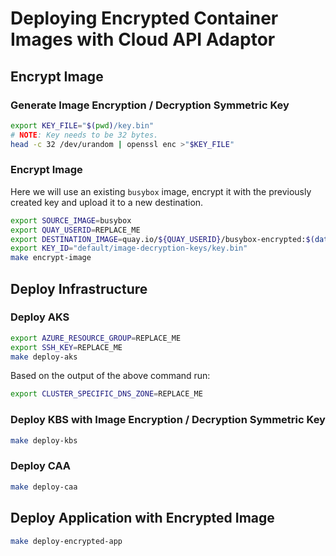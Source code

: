 # Deploying Encrypted Container Images with Cloud API Adaptor

## Encrypt Image

### Generate Image Encryption / Decryption Symmetric Key

```bash
export KEY_FILE="$(pwd)/key.bin"
# NOTE: Key needs to be 32 bytes.
head -c 32 /dev/urandom | openssl enc >"$KEY_FILE"
```

### Encrypt Image

Here we will use an existing `busybox` image, encrypt it with the previously created key and upload it to a new destination.

```bash
export SOURCE_IMAGE=busybox
export QUAY_USERID=REPLACE_ME
export DESTINATION_IMAGE=quay.io/${QUAY_USERID}/busybox-encrypted:$(date '+%Y-%m-%b-%d-%H-%M-%S')
export KEY_ID="default/image-decryption-keys/key.bin"
make encrypt-image
```

## Deploy Infrastructure

### Deploy AKS

```bash
export AZURE_RESOURCE_GROUP=REPLACE_ME
export SSH_KEY=REPLACE_ME
make deploy-aks
```

Based on the output of the above command run:

```bash
export CLUSTER_SPECIFIC_DNS_ZONE=REPLACE_ME
```


### Deploy KBS with Image Encryption / Decryption Symmetric Key

```bash
make deploy-kbs
```

### Deploy CAA

```bash
make deploy-caa
```

## Deploy Application with Encrypted Image

```bash
make deploy-encrypted-app
```

